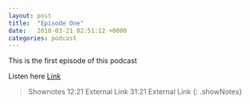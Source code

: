 ```yaml
---
layout: post
title:  "Episode One"
date:   2018-03-21 02:51:12 +0000
categories: podcast
---
```



This is the first episode of this podcast

Listen here
[Link](/_pods/episode_one')



> Shownotes
> 12:21 External Link
> 31:21 External Link
{: .showNotes}
